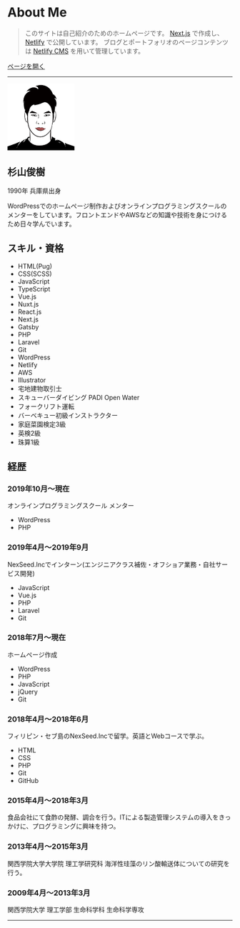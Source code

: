 # About Me

> このサイトは自己紹介のためのホームページです。
> [Next.js](https://nextjs.org) で作成し、[Netlify](https://www.netlify.com) で公開しています。
> ブログとポートフォリオのページコンテンツは [Netlify CMS](https://www.netlifycms.org) を用いて管理しています。

[ページを開く](https://aboutme-toshikisugiyama.netlify.app)

---

<img src="https://raw.githubusercontent.com/toshikisugiyama/aboutme/master/src/public/images/profile.svg" alt="profile画像" width="150" height="150" >

## 杉山俊樹
1990年 兵庫県出身

WordPressでのホームページ制作およびオンラインプログラミングスクールのメンターをしています。フロントエンドやAWSなどの知識や技術を身につけるため日々学んでいます。

## スキル・資格

- HTML(Pug)
- CSS(SCSS)
- JavaScript
- TypeScript
- Vue.js
- Nuxt.js
- React.js
- Next.js
- Gatsby
- PHP
- Laravel
- Git
- WordPress
- Netlify
- AWS
- Illustrator
- 宅地建物取引士
- スキューバーダイビング PADI Open Water
- フォークリフト運転
- バーベキュー初級インストラクター
- 家庭菜園検定3級
- 英検2級
- 珠算1級

## 経歴

### 2019年10月〜現在
オンラインプログラミングスクール メンター
- WordPress
- PHP
### 2019年4月〜2019年9月
NexSeed.Incでインターン(エンジニアクラス補佐・オフショア業務・自社サービス開発)
- JavaScript
- Vue.js
- PHP
- Laravel
- Git
### 2018年7月〜現在
ホームページ作成
- WordPress
- PHP
- JavaScript
- jQuery
- Git
### 2018年4月〜2018年6月
フィリピン・セブ島のNexSeed.Incで留学。英語とWebコースで学ぶ。
- HTML
- CSS
- PHP
- Git
- GitHub
### 2015年4月〜2018年3月
食品会社にて食酢の発酵、調合を行う。ITによる製造管理システムの導入をきっかけに、プログラミングに興味を持つ。
### 2013年4月〜2015年3月
関西学院大学大学院 理工学研究科 海洋性珪藻のリン酸輸送体についての研究を行う。
### 2009年4月〜2013年3月
関西学院大学 理工学部 生命科学科 生命科学専攻

---

